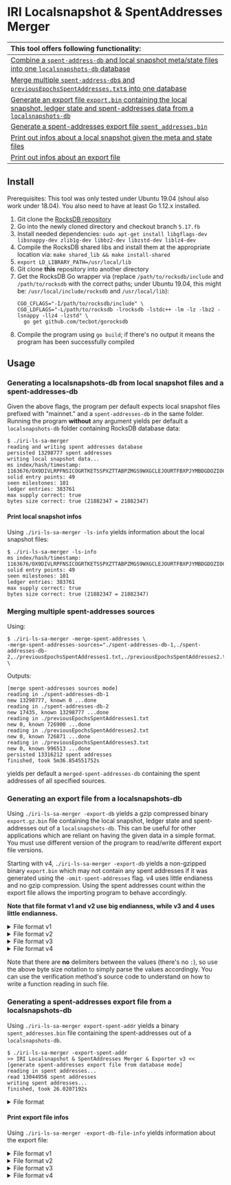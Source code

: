 # IRI Localsnapshot & SpentAddresses Merger

|This tool offers following functionality:|
|:----|
| [Combine a `spent-address-db` and local snapshot meta/state files into one `localsnapshots-db` database](#generating-a-localsnapshots-db-from-local-snapshot-files-and-a-spent-addresses-db)|
| [Merge multiple `spent-address-db`s and `previousEpochsSpentAddresses.txt`s into one database](#merging-multiple-spent-addresses-sources)|
| [Generate an export file `export.bin` containing the local snapshot, ledger state and spent-addresses data from a `localsnapshots-db`](#generating-an-export-file-from-a-localsnapshots-db) |
| [Generate a spent-addresses export file `spent_addresses.bin`](#generating-a-spent-addresses-export-file-from-a-localsnapshots-db)|
| [Print out infos about a local snapshot given the meta and state files](#print-local-snapshot-infos)|
| [Print out infos about an export file](#print-export-file-infos)|

## Install

Prerequisites: This tool was only tested under Ubuntu 19.04 (shoul also work under 18.04). You also need to have at least Go 1.12.x installed.

1. Git clone the [RocksDB repository](https://github.com/facebook/rocksdb)
2. Go into the newly cloned directory and checkout branch `5.17.fb`
3. Install needed dependencies: `sudo apt-get install libgflags-dev libsnappy-dev zlib1g-dev libbz2-dev libzstd-dev liblz4-dev`
4. Compile the RocksDB shared libs and install them at the appropriate location via: `make shared_lib && make install-shared`
5. `export LD_LIBRARY_PATH=/usr/local/lib`
6. Git clone **this** repository into another directory
7. Get the RocksDB Go wrapper via (replace `/path/to/rocksdb/include` and `/path/to/rocksdb` with the correct paths; 
under Ubuntu 19.04, this might be: `/usr/local/include/rocksdb` and `/usr/local/lib`): 
    ```
    CGO_CFLAGS="-I/path/to/rocksdb/include" \
    CGO_LDFLAGS="-L/path/to/rocksdb -lrocksdb -lstdc++ -lm -lz -lbz2 -lsnappy -llz4 -lzstd" \
      go get github.com/tecbot/gorocksdb
    ```
9. Compile the program using `go build`; if there's no output it means the program has been successfully compiled

## Usage

### Generating a localsnapshots-db from local snapshot files and a spent-addresses-db

Given the above flags, the program per default expects local snapshot files prefixed with "mainnet." and a `spent-addresses-db` in the same folder.
Running the program **without** any argument yields per default a `localsnapshots-db` folder containing RocksDB database data:
```
$ ./iri-ls-sa-merger
reading and writing spent addresses database
persisted 13298777 spent addresses
writing local snapshot data...
ms index/hash/timestamp: 1163676/OX9DIVLRPFNSICOGRTKETSSPXZTTABPZMGS9WXGCLEJOURTFBXPJYMBDGDOZIOCFKHBMJGAHSGLMZ9999/1567592924
solid entry points: 49
seen milestones: 101
ledger entries: 383761
max supply correct: true
bytes size correct: true (21882347 = 21882347)
```

#### Print local snapshot infos
Using `./iri-ls-sa-merger -ls-info` yields information about the local snapshot files:
```
$ ./iri-ls-sa-merger -ls-info
ms index/hash/timestamp: 1163676/OX9DIVLRPFNSICOGRTKETSSPXZTTABPZMGS9WXGCLEJOURTFBXPJYMBDGDOZIOCFKHBMJGAHSGLMZ9999/1567592924
solid entry points: 49
seen milestones: 101
ledger entries: 383761
max supply correct: true
bytes size correct: true (21882347 = 21882347)
```

### Merging multiple spent-addresses sources

Using:
```
$ ./iri-ls-sa-merger -merge-spent-addresses \
-merge-spent-addresses-sources="./spent-addresses-db-1,./spent-addresses-db-2,./previousEpochsSpentAddresses1.txt,./previousEpochsSpentAddresses2.txt,./previousEpochsSpentAddresses3.txt" \
```
Outputs:
```
[merge spent-addresses sources mode]
reading in ./spent-addresses-db-1
new 13298777, known 0 ...done	
reading in ./spent-addresses-db-2
new 17435, known 13298777 ...done	
reading in ./previousEpochsSpentAddresses1.txt
new 0, known 726900 ...done	
reading in ./previousEpochsSpentAddresses2.txt
new 0, known 726871 ...done	
reading in ./previousEpochsSpentAddresses3.txt
new 0, known 996513 ...done	
persisted 13316212 spent addresses
finished, took 5m36.854551752s
```
yields per default a `merged-spent-addresses-db` containing the spent addresses of all specified sources.

### Generating an export file from a localsnapshots-db

Using `./iri-ls-sa-merger -export-db` yields a gzip compressed binary `export.gz.bin` file containing the local snapshot,
ledger state and spent-addresses out of a `localsnapshots-db`. This can be useful for other applications which are reliant on having
the given data in a simple format. You must use different version of the program to read/write different export file versions.

Starting with v4, `./iri-ls-sa-merger -export-db` yields a non-gzipped binary `export.bin` which may not contain any spent addresses
if it was generated using the `-omit-spent-addresses` flag. v4 uses little endianess and no gzip compression.
Using the spent addresses count within the export file allows the importing program to behave accordingly.

**Note that file format v1 and v2 use big endianness, while v3 and 4 uses little endianness.**

<details>
  <summary>File format v1</summary>
  
  File format (decompressed):
  ```
  milestoneHash -> 49 bytes
  milestoneIndex -> int32
  snapshotTimestamp -> int64
  amountOfSolidEntryPoints -> int32
  amountOfSeenMilestones -> int32
  amountOfBalances -> int32
  amountOfSpentAddresses -> int32
  amountOfSolidEntryPoints * solidEntryPointHash:index -> 49 bytes + int32
  amountOfSeenMilestones * seenMilestoneHash:index -> 49 bytes + int32
  amountOfBalances * balance:value -> 49 bytes + int64
  amountOfSpentAddresses * spentAddress -> 49 bytes
  ```    
  
  ``` 
  $ ./iri-ls-sa-merger -export-db
  [export database mode]
  persisted local snapshot is 10 MBs in size
  read following local snapshot from the database:
  ms index/hash/timestamp: 1163676/OX9DIVLRPFNSICOGRTKETSSPXZTTABPZMGS9WXGCLEJOURTFBXPJYMBDGDOZIOCFKHBMJGAHSGLMZ9999/1567592924
  solid entry points: 49
  seen milestones: 101
  ledger entries: 383761
  max supply correct: true
  bytes size correct: true (10 = 10 (MBs))
  reading in spent addresses...
  read 10823853 spent addresses
  writing in-memory binary buffer
  wrote in-memory binary buffer (266 MBs)
  writing gzipped stream to file export.gz.bin
  finished, took 18.609205668s
  ```
  
</details>

<details>
  <summary>File format v2</summary>
  
  File format (decompressed):
  ```
  versionByte -> 1 byte
  milestoneHash -> 49 bytes
  milestoneIndex -> int32
  snapshotTimestamp -> int64
  amountOfSolidEntryPoints -> int32
  amountOfSeenMilestones -> int32
  amountOfBalances -> int32
  amountOfSpentAddresses -> int32
  amountOfSolidEntryPoints * solidEntryPointHash:index -> 49 bytes + int32
  amountOfSeenMilestones * seenMilestoneHash:index -> 49 bytes + int32
  amountOfBalances * balance:value -> 49 bytes + int64
  cuckooFilterSize -> 4 bytes
  cukooFilterData -> N bytes annotated by cuckooFilterSize 
  ```
  
  ```
  $ ./iri-ls-sa-merger -export-db
  [generate export file from database mode]
  persisted local snapshot is 22679 KBs in size
  read following local snapshot from the database:
  ms index/hash/timestamp: 1290028/MQRQLZZYMQNXEDRCULPBHYRJKVHLUV9PXBFFVIPHNPJYGDYBMXHVOEJPYZDVRTBQUUBTYBXDRUAY99999/1577351965
  solid entry points: 58
  seen milestones: 101
  ledger entries: 407290
  max supply correct: true
  size: 22679 (KBs)
  reading in spent addresses...
  read 12927520 spent addresses
  writing in-memory binary buffer
  populating cuckoo filter: 12927520/12927520 (failed to insert: 0)
  spent addresses cuckoo filter size: 65536 KBs
  wrote in-memory binary buffer (88215 KBs)
  writing gzipped stream to file export.gz.bin
  finished, took 2m26.3401733s
  ```
  
</details>

<details>
  <summary>File format v3</summary>
  
  **Note that v3 uses little endianness.**
  
  File format (decompressed):
  ```
  versionByte -> 1 byte
  milestoneHash -> 49 bytes
  milestoneIndex -> int32
  snapshotTimestamp -> int64
  amountOfSolidEntryPoints -> int32
  amountOfSeenMilestones -> int32
  amountOfBalances -> int32
  amountOfSpentAddresses -> int32
  amountOfSolidEntryPoints * solidEntryPointHash:index -> 49 bytes + int32
  amountOfSeenMilestones * seenMilestoneHash:index -> 49 bytes + int32
  amountOfBalances * balance:value -> 49 bytes + int64
  cuckooFilterSize -> 4 bytes
  cukooFilterData -> N bytes annotated by cuckooFilterSize
  sha256 hash of the data above -> 32 bytes
  ```
  
  ```
  $ ./iri-ls-sa-merger -export-db
  [generate export file from database mode]
  persisted local snapshot is 22795 KBs in size
  read following local snapshot from the database:
  ms index/hash/timestamp: 1299871/IONSCLJELWN9FYBOLXC9NJPACEZUTTQEIZPMKRKDFDYVKQHDOCVA9FT9PJSGWSQCJTRSSZAUFGX9Z9999/1578207069
  solid entry points: 114
  seen milestones: 101
  ledger entries: 409313
  max supply correct: true
  size: 22795 KBs
  reading in spent addresses...
  read 12995577 spent addresses
  writing in-memory binary buffer
  populating cuckoo filter: 12995577/12995577 (failed to insert: 0)
  spent addresses cuckoo filter size: 65536 KBs
  wrote in-memory binary buffer (88331 KBs)
  writing gzipped stream to file export.gz.bin
  sha256: a3290e48b6432257e8fb67c1f2540c97b1c54afacc1983ed684d6b4fb011416f
  finished, took 2m7.9454812s
  ```
  
</details>

<details>
  <summary>File format v4</summary>
  
  **Note that v4 uses little endianness and NO gzip compression.**
  
  File format:
  ```
  versionByte -> 1 byte
  milestoneHash -> 49 bytes
  milestoneIndex -> int32
  snapshotTimestamp -> int64
  amountOfSolidEntryPoints -> int32
  amountOfSeenMilestones -> int32
  amountOfBalances -> int32
  amountOfSpentAddresses -> int32
  amountOfSolidEntryPoints * solidEntryPointHash:index -> 49 bytes + int32
  amountOfSeenMilestones * seenMilestoneHash:index -> 49 bytes + int32
  amountOfBalances * balance:value -> 49 bytes + int64
  amountOfSpentAddresses * spentAddress -> 49 bytes
  sha256 hash of the data above -> 32 bytes
  ```
  
  ```
  $ ./iri-ls-sa-merger -export-db
  >> IRI Localsnapshot & SpentAddresses Merger & Exporter v4 <<
  [generate local-snapshot+spent-addresses export file from database mode]
  persisted local snapshot is 23488 KBs in size
  read following local snapshot from the database:
  ms index/hash/timestamp: 1341595/XONTRMOEWOURIYMKJKGN9ZUZYNVOOIMEMKJQUJZR9KYSGGFIQBWFJ9KZCCUZAZSKTUUSOMLQHRMDA9999/1581519550
  solid entry points: 1007
  seen milestones: 102
  ledger entries: 420942
  max supply correct: true
  size: 23488 KBs
  reading in spent addresses...
  read 13229614 spent addresses
  writing in-memory binary buffer
  wrote in-memory binary buffer (656546 KBs)
  writing binary stream to file export.bin
  sha256: d50d51927dffe40546597be4d4a7301a60bd62678d6d04b606d7f73e843c05bb
  finished, took 17.9144306s
  ```

  If the tool is ran with `-omit-spent-addresses` no spent addresses are written to the export file.
  
  ```
  ./iri-ls-sa-merger -export-db -omit-spent-addresses -export-db-file=export.nospentaddr.bin
  >> IRI Localsnapshot & SpentAddresses Merger & Exporter v4 <<
  [generate local-snapshot+spent-addresses export file from database mode]
  persisted local snapshot is 23488 KBs in size
  read following local snapshot from the database:
  ms index/hash/timestamp: 1341595/XONTRMOEWOURIYMKJKGN9ZUZYNVOOIMEMKJQUJZR9KYSGGFIQBWFJ9KZCCUZAZSKTUUSOMLQHRMDA9999/1581519550
  solid entry points: 1007
  seen milestones: 102
  ledger entries: 420942
  max supply correct: true
  size: 23488 KBs
  omitting spent addresses in export file
  writing in-memory binary buffer
  wrote in-memory binary buffer (23488 KBs)
  writing binary stream to file export.nospentaddr.bin
  sha256: 991aaa62417e14e6aa947aaf23cd217ca9eb2e6f6c070463c37ab2ca571c803c
  finished, took 2.6531701s
  ```  
  
</details>

Note that there are **no** delimiters between the values (there's no `:`), so use the above byte size notation to simply parse
the values accordingly. You can use the verification method's source code to understand on how to write a function
reading in such file.

### Generating a spent-addresses export file from a localsnapshots-db

Using `./iri-ls-sa-merger export-spent-addr` yields a binary `spent_addresses.bin` file containing the spent-addresses 
out of a `localsnapshots-db`.

```
$ ./iri-ls-sa-merger -export-spent-addr
>> IRI Localsnapshot & SpentAddresses Merger & Exporter v3 <<
[generate spent-addresses export file from database mode]
reading in spent addresses...
read 13044956 spent addresses
writing spent addresses...
finished, took 26.0207192s
```

<details>
  <summary>File format</summary>
  
  ```
  spentAddressesCount -> 4 bytes (int32)
  spentAddress -> 49 bytes * spentAddressesCount
  ```
</details>

#### Print export file infos
Using `./iri-ls-sa-merger -export-db-file-info` yields information about the export file:

<details>
  <summary>File format v1</summary>
  
  ```
  $ ./iri-ls-sa-merger -export-db-file-info
  [verify exported database file mode]
  read following local snapshot from the exported database file:
  ms index/hash/timestamp: 1567592924/OX9DIVLRPFNSICOGRTKETSSPXZTTABPZMGS9WXGCLEJOURTFBXPJYMBDGDOZIOCFKHBMJGAHSGLMZ9999/4997950363140096
  solid entry points: 49
  seen milestones: 101
  ledger entries: 383761
  max supply correct: true
  bytes size correct: true (10 = 10 (MBs))
  contains 10823853 spent addresses
  ```
</details>

<details>
  <summary>File format v2</summary>
  
  ```
  $./iri-ls-sa-merger -export-db-file-info
  [print export file info mode]
  file version: 2
  read following local snapshot from the exported database file:
  ms index/hash/timestamp: 1290028/MQRQLZZYMQNXEDRCULPBHYRJKVHLUV9PXBFFVIPHNPJYGDYBMXHVOEJPYZDVRTBQUUBTYBXDRUAY99999/1577351965
  solid entry points: 58
  seen milestones: 101
  ledger entries: 407290
  max supply correct: true
  size: 22679 (KBs)
  spent addresses cuckoo filter size: 65536 KBs
  contains 12927520 spent addresses in the cuckoo filter
  ```
</details>

<details>
  <summary>File format v3</summary>
  
  ```
  ./iri-ls-sa-merger -export-db-file-info
  [print export file info mode]
  file version: 3
  read following local snapshot from the exported database file:
  ms index/hash/timestamp: 1299871/IONSCLJELWN9FYBOLXC9NJPACEZUTTQEIZPMKRKDFDYVKQHDOCVA9FT9PJSGWSQCJTRSSZAUFGX9Z9999/1578207069
  solid entry points: 114
  seen milestones: 101
  ledger entries: 409313
  max supply correct: true
  size: 22795 KBs
  spent addresses cuckoo filter size: 65536 KBs
  contains 12995577 spent addresses in the cuckoo filter
  read a total of 88331 KBs
  data integrity check successful (sha256): a3290e48b6432257e8fb67c1f2540c97b1c54afacc1983ed684d6b4fb011416f
  ```
</details>

<details>
  <summary>File format v4</summary>
  
  ```
  ./iri-ls-sa-merger -export-db-file-info
  >> IRI Localsnapshot & SpentAddresses Merger & Exporter v4 <<
  [print export file info mode]
  file version: 4
  read following local snapshot from the exported database file:
  ms index/hash/timestamp: 1341595/XONTRMOEWOURIYMKJKGN9ZUZYNVOOIMEMKJQUJZR9KYSGGFIQBWFJ9KZCCUZAZSKTUUSOMLQHRMDA9999/1581519550
  solid entry points: 1007
  seen milestones: 102
  ledger entries: 420942
  max supply correct: true
  size: 23488 KBs
  contains 13229614 spent addresses
  read a total of 656546 KBs
  data integrity check successful (sha256): d50d51927dffe40546597be4d4a7301a60bd62678d6d04b606d7f73e843c05bb
  ```
</details>